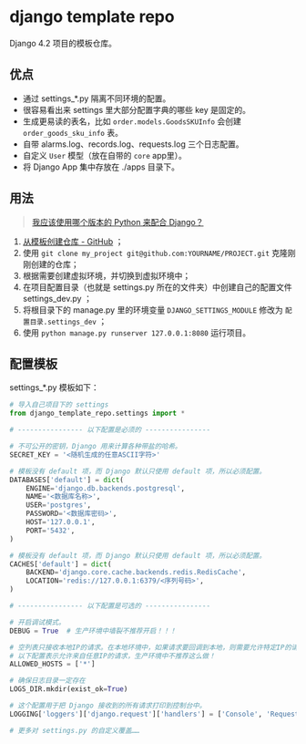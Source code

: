# django template repo

Django 4.2 项目的模板仓库。

## 优点

- 通过 settings_*.py 隔离不同环境的配置。
- 很容易看出来 settings 里大部分配置字典的哪些 key 是固定的。
- 生成更易读的表名，比如 `order.models.GoodsSKUInfo` 会创建 `order_goods_sku_info` 表。
- 自带 alarms.log、records.log、requests.log 三个日志配置。
- 自定义 `User` 模型（放在自带的 `core` app里）。
- 将 Django App 集中存放在 ./apps 目录下。

## 用法

> [我应该使用哪个版本的 Python 来配合 Django？](https://docs.djangoproject.com/zh-hans/4.2/faq/install/#what-python-version-can-i-use-with-django)

1. [从模板创建仓库 - GitHub](https://docs.github.com/zh/repositories/creating-and-managing-repositories/creating-a-repository-from-a-template) ；
2. 使用 `git clone my_project git@github.com:YOURNAME/PROJECT.git` 克隆刚刚创建的仓库；
3. 根据需要创建虚拟环境，并切换到虚拟环境中；
4. 在项目配置目录（也就是 settings.py 所在的文件夹）中创建自己的配置文件 settings_dev.py ；
5. 将根目录下的 manage.py 里的环境变量 `DJANGO_SETTINGS_MODULE` 修改为 `配置目录.settings_dev` ；
6. 使用 `python manage.py runserver 127.0.0.1:8080` 运行项目。

## 配置模板

settings_*.py 模板如下：

```python
# 导入自己项目下的 settings
from django_template_repo.settings import *

# ---------------- 以下配置是必须的 ----------------

# 不可公开的密钥，Django 用来计算各种带盐的哈希。
SECRET_KEY = '<随机生成的任意ASCII字符>'

# 模板没有 default 项，而 Django 默认只使用 default 项，所以必须配置。
DATABASES['default'] = dict(
    ENGINE='django.db.backends.postgresql',
    NAME='<数据库名称>',
    USER='postgres',
    PASSWORD='<数据库密码>',
    HOST='127.0.0.1',
    PORT='5432',
)

# 模板没有 default 项，而 Django 默认只使用 default 项，所以必须配置。
CACHES['default'] = dict(
    BACKEND='django.core.cache.backends.redis.RedisCache',
    LOCATION='redis://127.0.0.1:6379/<序列号码>',
)

# ---------------- 以下配置是可选的 ----------------

# 开启调试模式。
DEBUG = True  # 生产环境中墙裂不推荐开启！！！

# 空列表只接收本地IP的请求。在本地环境中，如果请求要回调到本地，则需要允许特定IP的请求。
# 以下配置表示允许来自任意IP的请求，生产环境中不推荐这么做！
ALLOWED_HOSTS = ['*']

# 确保日志目录一定存在
LOGS_DIR.mkdir(exist_ok=True)

# 这个配置用于把 Django 接收到的所有请求打印到控制台中。
LOGGING['loggers']['django.request']['handlers'] = ['Console', 'RequestRecorder']

# 更多对 settings.py 的自定义覆盖……
```
